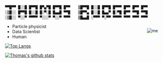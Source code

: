 ```
▀▀█▀▀ █░░█ █▀▀█ █▀▄▀█ █▀▀█ █▀▀ 　 ▒█▀▀█ █░░█ █▀▀█ █▀▀▀ █▀▀ █▀▀ █▀▀ 
░▒█░░ █▀▀█ █░░█ █░▀░█ █▄▄█ ▀▀█ 　 ▒█▀▀▄ █░░█ █▄▄▀ █░▀█ █▀▀ ▀▀█ ▀▀█ 
░▒█░░ ▀░░▀ ▀▀▀▀ ▀░░░▀ ▀░░▀ ▀▀▀ 　 ▒█▄▄█ ░▀▀▀ ▀░▀▀ ▀▀▀▀ ▀▀▀ ▀▀▀ ▀▀▀
```

<div style="float: right">

  ![me](https://user-images.githubusercontent.com/2470818/120919975-a6d41400-c6bc-11eb-9e7c-6df33ac5be24.jpg "me")

</div>


* Particle physicist
* Data Scientist
* Human

[![Top Langs](https://github-readme-stats.vercel.app/api/top-langs/?username=thomasburgess&layout=compact&theme=synthwave)](https://github.com/thomasburgess)

[![Thomas's github stats](https://github-readme-stats.vercel.app/api?username=thomasburgess&show_icons=true&theme=synthwave&layout=compact)](https://github.com/thomasburgess)
